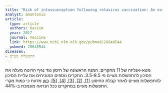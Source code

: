 ```yaml
---
title: "Risk of intussusception following rotavirus vaccination: An evidence based meta-analysis of cohort and case-control studies"
analyst: amantonio
article:
  type: article
  authors: Kassim
  year: 2017
  journal: Vaccine
  link: https://www.ncbi.nlm.nih.gov/pubmed/28648544
  pubmed: 28648544
diseases:
- התפשלות מעיים
---
```


מטא-אנליזה של 11 מחקרים. המנה הראשונה של חיסון נגד נגיף הרוטה מעלה את הסיכון להתפשלות מעיים פי 3.5-8.5.
מחקרים נוספים המוכיחים את עליית הסיכון להתפשלות מעיים לאחר קבלת החיסון: [[1]](https://www.ncbi.nlm.nih.gov/pubmed/23669521), [[2]](https://www.ncbi.nlm.nih.gov/pubmed/21675888), [[3]](https://www.ncbi.nlm.nih.gov/pubmed/28468712), [[4]](https://www.ncbi.nlm.nih.gov/pubmed/26069948), [[5]](https://www.ncbi.nlm.nih.gov/pmc/articles/PMC3560585/).
[כאן](https://www.ncbi.nlm.nih.gov/pubmed/8578808) מדווח כי כמות מקרי התפשלות מעיים במחקרים ככל הנראה מונמכת ב-44%.
